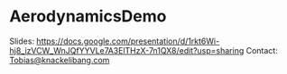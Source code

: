 # AerodynamicsDemo
 
Slides: https://docs.google.com/presentation/d/1rkt6Wi-hj8_izVCW_WnJQfYYVLe7A3ElTHzX-7n1QX8/edit?usp=sharing
Contact: Tobias@knackelibang.com
